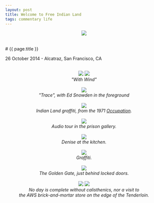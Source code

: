 ```yaml
---
layout: post
title: Welcome to Free Indian Land
tags: commentary life
---
```


<div style="text-align: center;">
    <img src="https://mookerji.keybase.pub/photos/alcatraz/DSCF6758.jpg">
</div><br>
<br>
# {{ page.title }}

<p class="meta"> 26 October 2014 - Alcatraz, San Francisco, CA</p>

<br>

<div style="text-align: center;">
    <img src="https://mookerji.keybase.pub/photos/alcatraz/DSCF6710.jpg">
    <img src="https://mookerji.keybase.pub/photos/alcatraz/DSCF6727.jpg">
    <div><i>"With Wind"</i></div>
</div><br>

<div style="text-align: center;">
    <img src="https://mookerji.keybase.pub/photos/alcatraz/DSCF6715.jpg">
    <div><i>"Trace", with Ed Snowden in the foreground</i></div>
</div><br>

<div style="text-align: center;">
    <img src="https://mookerji.keybase.pub/photos/alcatraz/DSCF6729.jpg">
    <div><i>Indian Land graffiti, from the 1971 <a href="http://en.wikipedia.org/wiki/Occupation_of_Alcatraz">Occupation</a>.</i></div>
</div><br>

<div style="text-align: center;">
    <img src="https://mookerji.keybase.pub/photos/alcatraz/DSCF6732.jpg">
    <div><i>Audio tour in the prison gallery.</i></div>
</div><br>

<div style="text-align: center;">
    <img src="https://mookerji.keybase.pub/photos/alcatraz/DSCF6735.jpg">
    <div><i>Denise at the kitchen.</i></div>
</div><br>

<div style="text-align: center;">
    <img src="https://mookerji.keybase.pub/photos/alcatraz/DSCF6739.jpg">
    <div><i>Graffiti.</i></div>
</div><br>

<div style="text-align: center;">
    <img src="https://mookerji.keybase.pub/photos/alcatraz/DSCF6743.jpg">
    <div><i>The Golden Gate, just behind locked doors.</i></div>
</div><br>

<div style="text-align: center;">
    <img src="https://mookerji.keybase.pub/photos/alcatraz/DSCF6759.jpg">
    <img src="https://mookerji.keybase.pub/photos/alcatraz/DSCF6763.jpg">
    <div><i>No day is complete without calisthenics, nor a visit to <br>the AWS brick-and-mortar store on the edge of the Tenderloin.</i></div>
</div><br>
